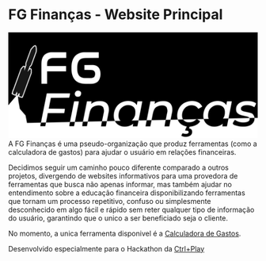 # FG Finanças - Website Principal
 ![fglogo](https://github.com/FGFinance/FGFinance/blob/d35b5aa5b849730b6c5e0306407644616b97ef60/resc/img/FGFinancefinalishbutcooler.png)
 A FG Finanças é uma pseudo-organização que produz ferramentas (como a calculadora de gastos) para ajudar o usuário em relações financeiras.

 Decidimos seguir um caminho pouco diferente comparado a outros projetos, divergendo de websites informativos para uma provedora de ferramentas que busca não apenas informar, mas também ajudar no entendimento sobre a educação financeira disponibilizando ferramentas que tornam um processo repetitivo, confuso ou simplesmente desconhecido em algo fácil e rápido sem reter qualquer tipo de informação do usuário, garantindo que o unico a ser beneficiado seja o cliente.

 No momento, a unica ferramenta disponivel é a [Calculadora de Gastos](https://fgfinance.github.io/FGFinance/calcgastos.html).

 Desenvolvido especialmente para o Hackathon da [Ctrl+Play](https://ctrlplay.com.br/)
